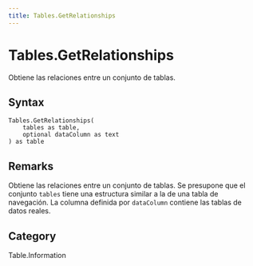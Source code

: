 ```yaml
---
title: Tables.GetRelationships
---
```


# Tables.GetRelationships


Obtiene las relaciones entre un conjunto de tablas.


## Syntax

```powerquery
Tables.GetRelationships(
    tables as table,
    optional dataColumn as text
) as table
```


## Remarks

Obtiene las relaciones entre un conjunto de tablas. Se presupone que el conjunto <code>tables</code> tiene una estructura similar a la de una tabla de navegación. La columna definida por <code>dataColumn</code> contiene las tablas de datos reales.



## Category
Table.Information
